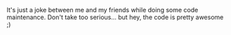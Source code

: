 It's just a joke between me and my friends while doing some code maintenance. Don't take too serious... but hey, the code is pretty awesome ;)